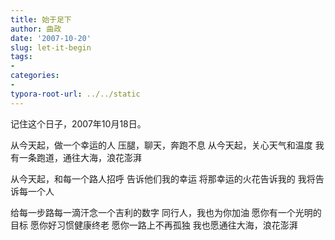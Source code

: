 ```yaml
---
title: 始于足下
author: 曲政
date: '2007-10-20'
slug: let-it-begin
tags:
- 
categories:
- 
typora-root-url: ../../static
---
```


记住这个日子，2007年10月18日。 

从今天起，做一个幸运的人
压腿，聊天，奔跑不息
从今天起，关心天气和温度
我有一条跑道，通往大海，浪花澎湃
 
从今天起，和每一个路人招呼
告诉他们我的幸运
将那幸运的火花告诉我的
我将告诉每一个人
 
给每一步路每一滴汗念一个吉利的数字
同行人，我也为你加油
愿你有一个光明的目标
愿你好习惯健康终老
愿你一路上不再孤独
我也愿通往大海，浪花澎湃
